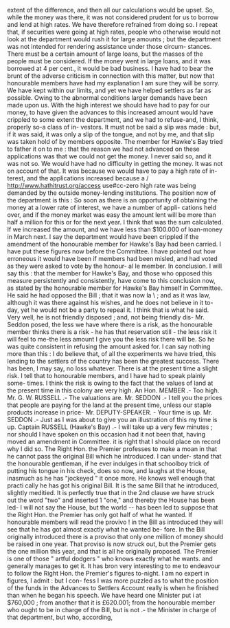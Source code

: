 extent of the difference, and then all our calculations would be upset. So, while the money was there, it was not considered prudent for us to borrow and lend at high rates. We have therefore refrained from doing so. I repeat that, if securities were going at high rates, people who otherwise would not look at the department would rush it for large amounts ; but the department was not intended for rendering assistance under those circum- stances. There must be a certain amount of large loans, but the masses of the people must be considered. If the money went in large loans, and it was borrowed at 4 per cent., it would be bad business. I have had to bear the brunt of the adverse criticism in connection with this matter, but now that honourable members have had my explanation I am sure they will be sorry. We have kept within our limits, and yet we have helped settlers as far as possible. Owing to the abnormal conditions larger demands have been made upon us. With the high interest we should have had to pay for our money, to have given the advances to this increased amount would have crippled to some extent the department, and we had to refuse-and, I think, properly so-a class of in- vestors. It must not be said a slip was made : but, if it was said, it was only a slip of the tongue, and not by me, and that slip was taken hold of by members opposite. The member for Hawke's Bay tried to father it on to me : that the reason we had not advanced on these applications was that we could not get the money. I never said so, and it was not so. We would have had no difficulty in getting the money. It was not on account of that. It was because we would have to pay a high rate of in- terest, and the applications increased because a / http://www.hathitrust.org/access use#cc-zero high rate was being demanded by the outside money-lending institutions. The position now of the department is this : So soon as there is an opportunity of obtaining the money at a lower rate of interest, we have a number of appli- cations held over, and if the money market was easy the amount lent will be more than half a million for this or for the next year. I think that was the sum calculated. If we increased the amount, and we have less than $100.000 of loan-money in March next. I say the department would have been crippled if the amendment of the honourable member for Hawke's Bay had been carried. I have put these figures now before the Committee. I have pointed out how erroneous it would have been if members had been misled, and had voted as they were asked to vote by the honour- al le member. In conclusion. I will say this : that the member for Hawke's Bay, and those who opposed this measure persistently and consistently, have come to this conclusion now, as stated by the honourable member for Hawke's Bay himself in Committee. He said he had opposed the Bill ; that it was now la \\ ; and as it was law, although it was there against his wishes, and he does not believe in it to-day, yet he would not be a party to repeal it. I think that is what he said. Very well, he is not friendly disposed ; and, not being friendly dis- Mr. Seddon posed, the less we have where there is a risk, as the honourable member thinks there is a risk - he has that reservation still - the less risk it will feel to me-the less amount I give you the less risk there will be. So he was quite consistent in refusing the amount asked for. I can say nothing more than this : I do believe that, of all the experiments we have tried, this lending to the settlers of the country has been the greatest success. There has been, I may say, no loss whatever. There is at the present time a slight risk. I tell that to honourable members, and I have had to speak plainly some- times. I think the risk is owing to the fact that the values of land at the present time in this colony are very high. An Hon. MEMBER .- Too high. Mr. G. W. RUSSELL .- The valuations are. Mr. SEDDON .- I tell you the prices that people are paying for the land at the present time, unless our staple products increase in price- Mr. DEPUTY-SPEAKER. - Your time is up. Mr. SEDDON .- Just as I was about to give you an illustration of this my time is up. Captain RUSSELL (Hawke's Bay) .- I will take up a very few minutes ; nor should I have spoken on this occasion had it not been that, having moved an amendment in Committee. it is right that I should place on record why I did so. The Right Hon. the Premier professes to make a moan in that he cannot pass the original Bill which he introduced. I can under- stand that the honourable gentleman, if he ever indulges in that schoolboy trick of putting his tongue in his check, does so now, and laughs at the House, inasmuch as he has "jockeyed " it once more. He knows well enough that practi cally he has got his original Bill. It is the same Bill that he introduced, slightly meditied. It is perfectly true that in the 2nd clause we have struck out the word "two" and inserted 1 "one," and thereby the House has been led- I will not say the House, but the world -- has been led to suppose that the Right Hon. the Premier has only got half of what he wanted. If honourable members will read the provivo ! in the Bill as introduced they will see that he has got almost exactly what he wanted be- fore. In the Bill originally introduced there is a proviso that only one million of money should be raised in one year. That proviso is now struck out, but the Premier gets the one million this year, and that is all he originally proposed. The Premier is one of those " artful dodgers " who knows exactly what he wants. and generally manages to get it. It has bron very interesting to me to endeavour to follow the Right Hon. the Premier's figures to-night. I am no expert in figures, I admit : but I con- fess I was more puzzled as to what the position of the funds in the Advances to Settlers Account really is when he finished than when he began his speech. We have heard one Minister put i at $760,000 ; from another that it is £620.001; from the honourable member who ought to be in charge of the Bill, but is not .- the Minister in charge of that department, but who, according, 